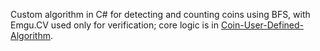 Custom algorithm in C# for detecting and counting coins using BFS, with Emgu.CV used only for verification; core logic is in [Coin-User-Defined-Algorithm](https://github.com/Momonan0412/CS345/blob/main/DIP%20Coin/DIP%20Coin/Algorithm.cs).
